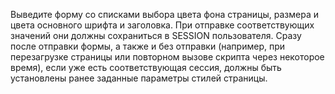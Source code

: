 Выведите форму со списками выбора цвета фона страницы, размера и цвета основного шрифта и заголовка. При отправке соответствующих значений они должны сохраниться в SESSION пользователя. Сразу после отправки формы, а также и без отправки (например, при перезагрузке страницы или повторном вызове скрипта через некоторое время), если уже есть соответствующая сессия, должны быть установлены ранее заданные параметры стилей страницы.
